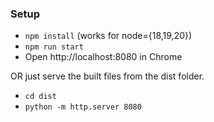### Setup

- `npm install` (works for node={18,19,20})
- `npm run start`
- Open http://localhost:8080 in Chrome

OR just serve the built files from the dist folder.

- `cd dist`
- `python -m http.server 8080`